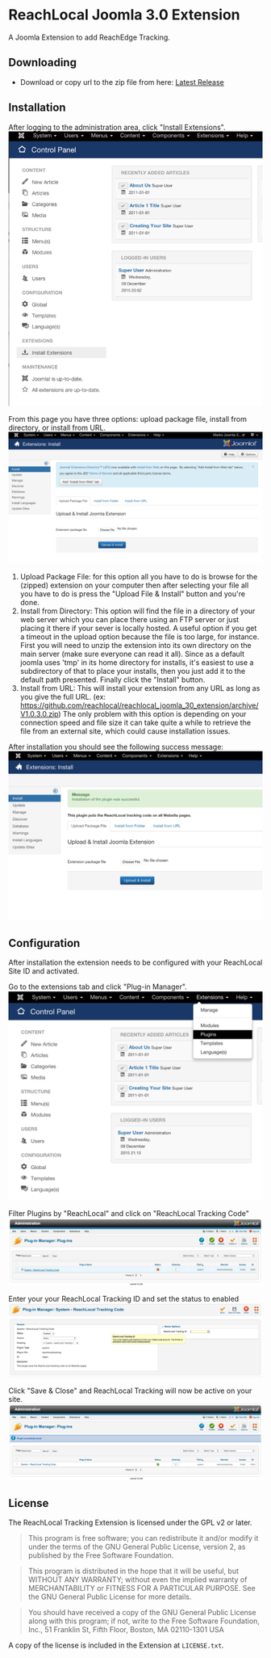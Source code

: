 # ReachLocal Joomla 3.0 Extension

A Joomla Extension to add ReachEdge Tracking.

## Downloading ##
- Download or copy url to the zip file from here:  [Latest Release](https://github.com/reachlocal/reachlocal_joomla_30_extension/releases/latest)

## Installation ##

After logging to the administration area, click "Install Extensions".
![](/docs/install_1.png)

From this page you have three options: upload package file, install from directory, or install from URL.
![](/docs/install_2.png)

1. Upload Package File: for this option all you have to do is browse for the (zipped) extension on your computer then after selecting your file all you have to do is press the "Upload File & Install" button and you're done.
2. Install from Directory: This option will find the file in a directory of your web server which you can place there using an FTP server or just placing it there if your sever is locally hosted. A useful option if you get a timeout in the upload option because the file is too large, for instance.
   First you will need to unzip the extension into its own directory on the main server (make sure everyone can read it all). Since as a default joomla uses 'tmp' in its home directory for installs, it's easiest to use a subdirectory of that to place your installs, then you just add it to the default path presented. Finally click the "Install" button.
3. Install from URL: This will install your extension from any URL as long as you give the full URL. (ex: https://github.com/reachlocal/reachlocal_joomla_30_extension/archive/V1.0.3.0.zip) The only problem with this option is depending on your connection speed and file size it can take quite a while to retrieve the file from an external site, which could cause installation issues.

After installation you should see the following success message:
![](/docs/install_3.png)

## Configuration ##

After installation the extension needs to be configured with your ReachLocal Site ID and activated.

Go to the extensions tab and click "Plug-in Manager".
![](/docs/config_1.png)

Filter Plugins by "ReachLocal" and click on "ReachLocal Tracking Code"
![](/docs/config_2.png)

Enter your your ReachLocal Tracking ID and set the status to enabled
![](/docs/config_3.png)

Click "Save & Close" and ReachLocal Tracking will now be active on your site.
![](/docs/config_4.png)



## License

The ReachLocal Tracking Extension is licensed under the GPL v2 or later.

> This program is free software; you can redistribute it and/or modify it under the terms of the GNU General Public License, version 2, as published by the Free Software Foundation.

> This program is distributed in the hope that it will be useful, but WITHOUT ANY WARRANTY; without even the implied warranty of MERCHANTABILITY or FITNESS FOR A PARTICULAR PURPOSE. See the GNU General Public License for more details.

> You should have received a copy of the GNU General Public License along with this program; if not, write to the Free Software Foundation, Inc., 51 Franklin St, Fifth Floor, Boston, MA 02110-1301 USA

A copy of the license is included in the Extension at `LICENSE.txt`.
